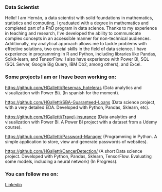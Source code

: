 ### Data Scientist
Hello! I am Hernán, a data scientist with solid foundations in mathematics, statistics and computing. I graduated with a degree in mathematics and completed part of a PhD program in data science.
Thanks to my experience in teaching and research, I've developed the ability to communicate complex concepts in an accessible manner for non-technical audiences. Additionally, my analytical approach allows me to tackle problems with effective solutions, two crucial skills in the field of data science.
I have experience in programming in R and Python, including libraries like Pandas, Scikit-learn, and TensorFlow. I also have experience with Power BI, SQL (SQL Server, Google Big Query, IBM Db2, among others), and Excel.

### Some projects I am or I have been working on:

https://github.com/HGalletti/Reservas_hoteleras (Data analytics and visualization with Power Bi).  (In spanish for the moment).

https://github.com/HGalletti/SBA-Guaranteed-Loans (Data science project, with a very detailed EDA. Developed with Python, Pandas, Sklearn, etc).

https://github.com/HGalletti/Travel-insurance (Data analytics and visualization with Power Bi. A Power BI project with a dataset from a Udemy course).

https://github.com/HGalletti/Password-Manager (Programming in Python. A simple application to store, view and generate passwords of websites). 

https://github.com/HGalletti/CancerDetection/ (A short Data science project. Developed with Python, Pandas, Sklearn, TensorFlow. Evaluating some models, including a neural network) (In Progress).

### You can follow me on:

[Linkedin](https://www.linkedin.com/in/hern%C3%A1n-galletti/)
